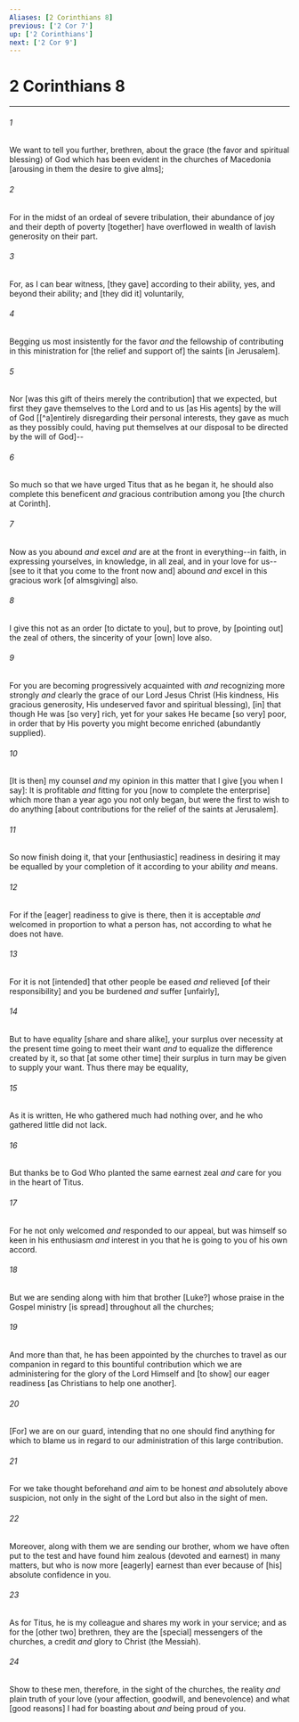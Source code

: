 ```yaml
---
Aliases: [2 Corinthians 8]
previous: ['2 Cor 7']
up: ['2 Corinthians']
next: ['2 Cor 9']
---
```

# 2 Corinthians 8

***














###### 1 






We want to tell you further, brethren, about the grace (the favor and spiritual blessing) of God which has been evident in the churches of Macedonia [arousing in them the desire to give alms]; 













###### 2 






For in the midst of an ordeal of severe tribulation, their abundance of joy and their depth of poverty [together] have overflowed in wealth of lavish generosity on their part. 













###### 3 






For, as I can bear witness, [they gave] according to their ability, yes, and beyond their ability; and [they did it] voluntarily, 













###### 4 






Begging us most insistently for the favor _and_ the fellowship of contributing in this ministration for [the relief and support of] the saints [in Jerusalem]. 













###### 5 






Nor [was this gift of theirs merely the contribution] that we expected, but first they gave themselves to the Lord and to us [as His agents] by the will of God [[^a]entirely disregarding their personal interests, they gave as much as they possibly could, having put themselves at our disposal to be directed by the will of God]-- 













###### 6 






So much so that we have urged Titus that as he began it, he should also complete this beneficent _and_ gracious contribution among you [the church at Corinth]. 













###### 7 






Now as you abound _and_ excel _and_ are at the front in everything--in faith, in expressing yourselves, in knowledge, in all zeal, and in your love for us--[see to it that you come to the front now and] abound _and_ excel in this gracious work [of almsgiving] also. 













###### 8 






I give this not as an order [to dictate to you], but to prove, by [pointing out] the zeal of others, the sincerity of your [own] love also. 













###### 9 






For you are becoming progressively acquainted with _and_ recognizing more strongly _and_ clearly the grace of our Lord Jesus Christ (His kindness, His gracious generosity, His undeserved favor and spiritual blessing), [in] that though He was [so very] rich, yet for your sakes He became [so very] poor, in order that by His poverty you might become enriched (abundantly supplied). 













###### 10 






[It is then] my counsel _and_ my opinion in this matter that I give [you when I say]: It is profitable _and_ fitting for you [now to complete the enterprise] which more than a year ago you not only began, but were the first to wish to do anything [about contributions for the relief of the saints at Jerusalem]. 













###### 11 






So now finish doing it, that your [enthusiastic] readiness in desiring it may be equalled by your completion of it according to your ability _and_ means. 













###### 12 






For if the [eager] readiness to give is there, then it is acceptable _and_ welcomed in proportion to what a person has, not according to what he does not have. 













###### 13 






For it is not [intended] that other people be eased _and_ relieved [of their responsibility] and you be burdened _and_ suffer [unfairly], 













###### 14 






But to have equality [share and share alike], your surplus over necessity at the present time going to meet their want _and_ to equalize the difference created by it, so that [at some other time] their surplus in turn may be given to supply your want. Thus there may be equality, 













###### 15 






As it is written, He who gathered much had nothing over, and he who gathered little did not lack. 













###### 16 






But thanks be to God Who planted the same earnest zeal _and_ care for you in the heart of Titus. 













###### 17 






For he not only welcomed _and_ responded to our appeal, but was himself so keen in his enthusiasm _and_ interest in you that he is going to you of his own accord. 













###### 18 






But we are sending along with him that brother [Luke?] whose praise in the Gospel ministry [is spread] throughout all the churches; 













###### 19 






And more than that, he has been appointed by the churches to travel as our companion in regard to this bountiful contribution which we are administering for the glory of the Lord Himself and [to show] our eager readiness [as Christians to help one another]. 













###### 20 






[For] we are on our guard, intending that no one should find anything for which to blame us in regard to our administration of this large contribution. 













###### 21 






For we take thought beforehand _and_ aim to be honest _and_ absolutely above suspicion, not only in the sight of the Lord but also in the sight of men. 













###### 22 






Moreover, along with them we are sending our brother, whom we have often put to the test and have found him zealous (devoted and earnest) in many matters, but who is now more [eagerly] earnest than ever because of [his] absolute confidence in you. 













###### 23 






As for Titus, he is my colleague and shares my work in your service; and as for the [other two] brethren, they are the [special] messengers of the churches, a credit _and_ glory to Christ (the Messiah). 













###### 24 






Show to these men, therefore, in the sight of the churches, the reality _and_ plain truth of your love (your affection, goodwill, and benevolence) and what [good reasons] I had for boasting about _and_ being proud of you.
